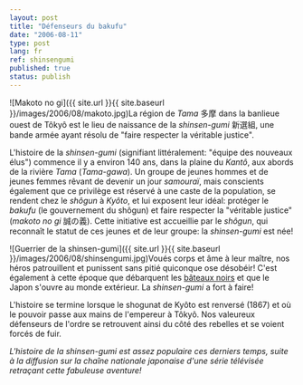 ```yaml
---
layout: post
title: "Défenseurs du bakufu"
date: "2006-08-11"
type: post
lang: fr
ref: shinsengumi
published: true
status: publish
---
```


 

![Makoto no gi]({{ site.url }}{{ site.baseurl }}/images/2006/08/makoto.jpg)La région de _Tama_ 多摩 dans la banlieue ouest de Tôkyô est le lieu de naissance de la _shinsen-gumi_ 新選組, une bande armée ayant résolu de "faire respecter la véritable justice".

L'histoire de la _shinsen-gumi_ (signifiant littéralement: "équipe des nouveaux élus") commence il y a environ 140 ans, dans la plaine du _Kantô_, aux abords de la rivière _Tama_ (_Tama-gawa_). Un groupe de jeunes hommes et de jeunes femmes rêvant de devenir un jour _samouraï_, mais conscients également que ce privilège est réservé à une caste de la population, se rendent chez le _shôgun_ à _Kyôto_, et lui exposent leur idéal: protéger le _bakufu_ (le gouvernement du shôgun) et faire respecter la "véritable justice" (_makoto no gi_ 誠の義). Cette initiative est accueillie par le _shôgun_, qui reconnaît le statut de ces jeunes et de leur groupe: la _shinsen-gumi_ est née!

![Guerrier de la shinsen-gumi]({{ site.url }}{{ site.baseurl }}/images/2006/08/shinsengumi.jpg)Voués corps et âme à leur maître, nos héros patrouillent et punissent sans pitié quiconque ose désobéir! C'est également à cette époque que débarquent les [bâteaux noirs](http://www.japonophile.com/article_kurofune_fr.html) et que le Japon s'ouvre au monde extérieur. La _shinsen-gumi_ a fort à faire!

L'histoire se termine lorsque le shogunat de Kyôto est renversé (1867) et où le pouvoir passe aux mains de l'empereur à Tôkyô. Nos valeureux défenseurs de l'ordre se retrouvent ainsi du côté des rebelles et se voient forcés de fuir.

_L'histoire de la shinsen-gumi est assez populaire ces derniers temps, suite à la diffusion sur la chaîne nationale japonaise d'une série télévisée retraçant cette fabuleuse aventure!_


